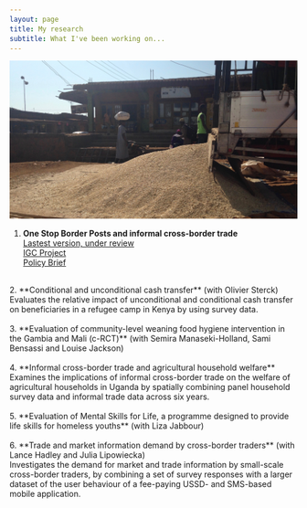 ```yaml
---
layout: page
title: My research
subtitle: What I've been working on...
---
```


![truck](/img/grains_truck_2.jpg)

1. **One Stop Border Posts and informal cross-border trade**<br/>
      [Lastest version, under review](https://ideas.repec.org/p/bir/birmec/20-08.html) <br/>
      [IGC Project](https://www.theigc.org/project/trade-facilitation-and-informal-cross-border-trade/) <br/>
      [Policy Brief](https://www.theigc.org/wp-content/uploads/2020/01/Siu-2019-policy-brief.pdf) <br/>   
<br/>
2. **Conditional and unconditional cash transfer** (with Olivier Sterck) <br/>
Evaluates the relative impact of unconditional and conditional cash transfer on beneficiaries in a refugee camp in     Kenya by using survey data. <br/>
<br/>
3. **Evaluation of community-level weaning food hygiene intervention in the Gambia and Mali (c-RCT)** (with Semira Manaseki-Holland, Sami Bensassi and Louise Jackson) <br/>
<br/>
4. **Informal cross-border trade and agricultural household welfare** <br/>
Examines the implications of informal cross-border trade on the welfare of agricultural households in Uganda by spatially
combining panel household survey data and informal trade data across six years. <br/>
<br/>
5. **Evaluation of Mental Skills for Life, a programme designed to provide life skills for homeless youths** (with Liza Jabbour)<br/>
<br/>
6. **Trade and market information demand by cross-border traders** (with Lance Hadley and Julia Lipowiecka)<br/>
Investigates the demand for market and trade information by small-scale cross-border traders, by combining a set of survey
responses with a larger dataset of the user behaviour of a fee-paying USSD- and SMS-based mobile application.
